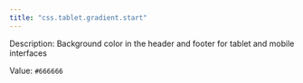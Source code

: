 ```yaml
---
title: "css.tablet.gradient.start"
---
```


Description: Background color in the header and footer for tablet and mobile interfaces

Value: `#666666`